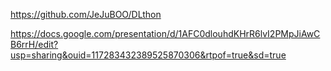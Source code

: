 https://github.com/JeJuBOO/DLthon

https://docs.google.com/presentation/d/1AFC0dlouhdKHrR6lvI2PMpJiAwCB6rrH/edit?usp=sharing&ouid=117283432389525870306&rtpof=true&sd=true
